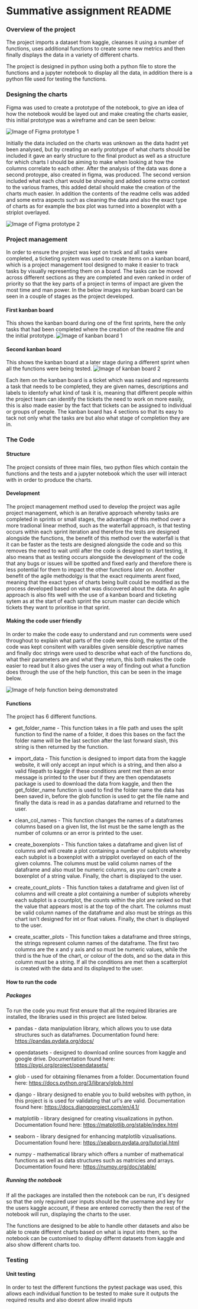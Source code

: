 # Summative assignment README

### Overview of the project

The project imports a dataset from kaggle, cleanses it using a number of functions, uses additional functions to create some new metrics and then finally displays the data in a variety of different charts.

The project is designed in python using both a python file to store the functions and a jupyter notebook to display all the data, in addition there is a python file used for testing the functions.

### Designing the charts

Figma was used to create a prototype of the notebook, to give an idea of how the notebook would be layed out and make creating the charts easier, this initial prototype was a wireframe and  can be seen below:

![Image of Figma prototype 1](https://github.com/EDGENortheastern/owain_summative/blob/e91f25ff9e220dc7190a7ba37ad145b23ccf43fd/Wire%20frame%20-%20summative%201%20assignment.png)

Initially the data included on the charts was unknown as the data hadnt yet been analysed, but by creating an early prototype of what charts should be included it gave an early structure to the final product as well as a structure for which charts I should be aiming to make when looking at how the columns correlate to each other. After the analysis of the data was done a second protoype, also created in figma, was produced. The second version included what each chart would be showing and added some extra context to the various frames, this added detail should make the creation of the charts much easier. In addition the contents of the readme cells was added and some extra aspects such as cleaning the data and also the exact type of charts as for example the box plot was turned into a boxenplot with  a striplot overlayed.

![Image of Figma prototype 2](https://github.com/EDGENortheastern/owain_summative/blob/b1cb2a9f3b09a596aedd1378b3906843f599b995/Wire%20frame%20-%20summative%201%20assignment%20(Copy).png)


### Project management

In order to ensure the project was kept on track and all tasks were completed, a ticketing system was used to create items on a kanban board, which is a project management tool designed to make it easier to track tasks by visually representing them on a board. The tasks can be moved across different sections as they are completed and even ranked in order of priority so that the key parts of a project in terms of impact are given the most time and man power. In the below images my kanban board can be seen in a couple of stages as the project developed.

#### First kanban board
This shows the kanban board during one of the first sprints, here the only tasks that had been completed where the creation of the readme file and the initial prototype.
![Image of kanban board 1](https://github.com/EDGENortheastern/owain_summative/blob/11844f0dc2d99c93e27d6465dc387b098bf0bed2/Kanban%20image%201.jpg)

#### Second kanban board
This shows the kanban board at a later stage during a different sprint when all the functions were being tested.
![Image of kanban board 2](https://github.com/EDGENortheastern/owain_summative/blob/a36e7345c74a29011aee2d83a8ad37ade114a617/Kanban%20image%202.jpg)

Each item on the kanban board is a ticket which was rasied and represents a task that needs to be completed, they are given names, descriptions and labels to identofy what kind of task it is, meaning that different people within the project team can identify the tickets the need to work on more easily, this is also made easier by the fact that tickets can be assigned to individual or groups of people. The kanban board has 4 sections so that its easy to tack not only what the tasks are but also what stage of completion they are in. 

### The Code

#### Structure
The project consists of three main files, two python files which contain the functions and the tests and a jupyter notebook which the user will interact with in order to produce the charts.

#### Development
The project management method used to develop the project was agile project management, which is an iterative approach whereby tasks are completed in sprints or small stages, the advantage of this method over a more tradional linear method, such as the waterfall approach, is that testing occurs within each sprint iteration and therefore the tests are designed alongside the functions, the benefit of this method over the waterfall is that it can be faster as the tests are designed alongside the code and so this removes the need to wait until after the code is designed to start testing, it also means that as testing occurs alongside the development of the code that any bugs or issues will be spotted and fixed early and therefore there is less potential for them to impact the other functions later on. Another benefit of the agile methodolgy is that the exact requiments arent fixed, meaning that the exact types of charts being built could be modified as the process developed based on what was discovered about the data. An agile approach is also fits well with the use of a kanban board and ticketing sytem as at the start of each sprint the scrum master can decide which tickets they want to prioritise in that sprint.

#### Making the code user friendly
In order to make the code easy to understand and run comments were used throughout to explain what parts of the code were doing, the syntax of the code was kept consitent with varaibles given sensible descriptive names and finally doc strings were used to describe what each of the functions do, what their parameters are and what they return, this both makes the code easier to read but it also gives the user a way of finding out what a function does through the use of the help function, this can be seen in the image below.

![Image of help function being demonstrated](https://github.com/EDGENortheastern/owain_summative/blob/a36e7345c74a29011aee2d83a8ad37ade114a617/Example%20of%20help%20function.jpg)


#### Functions
The project has 6 different functions.

* get_folder_name - This function takes in a file path and uses the split function to find the name of a folder, it does this bases on the fact the folder name will be the last section after the last forward slash, this string is then returned by the function.

* import_data - This function is designed to import data from the kaggle website, it will only accept an input which is a string, and then also a valid filepath to kaggle if these conditions arent met then an error message is printed to the user but if they are then opendatasets package is used to download the data from kaggle, and then the get_folder_name function is used to find the folder name the data has been saved in, before the glob function is used to get the file name and finally the data is read in as a pandas dataframe and returned to the user.

* clean_col_names - This function changes the names of a dataframes columns based on a given list, the list must be the same length as the number of columns or an error is printed to the user.

* create_boxenplots - This function takes a dataframe and given list of columns and will create a plot containing a number of subplots whereby each subplot is a boxenplot with a stripplot overlayed on each of the given columns. The columns must be valid column names of the dataframe and also must be numeric columns, as you can't create a boxenplot of a string value. Finally, the chart is displayed to the user. 

* create_count_plots - This function takes a dataframe and given list of columns and will create a plot containing a number of subplots whereby each subplot is a countplot, the counts within the plot are ranked so that the value that appears most is at the top of the chart. The columns must be valid column names of the dataframe and also must be strings as this chart isn't designed for int or float values. Finally, the chart is displayed to the user. 

* create_scatter_plots - This function takes a dataframe and three strings, the strings represent column names of the dataframe. The first two columns are the x and y axis and so must be numeric values, while the third is the hue of the chart, or colour of the dots, and so the data in this column must be a string. If all the conditions are met then a scatterplot is created with the data and its displayed to the user.

#### How to run the code

##### Packages
To run the code you must first ensure that all the required libraries are installed, the libraries used in this project are listed below.

* pandas - data manipulation library, which allows you to use data structures such as dataframes. Documentation found here: https://pandas.pydata.org/docs/

* opendatasets - designed to download online sources from kaggle and google drive. Documentation found here: https://pypi.org/project/opendatasets/

* glob - used for obtaining filenames from a folder. Documentation found here: https://docs.python.org/3/library/glob.html

* django - library designed to enable you to build websites with python, in this project is is used for validating that url's are valid. Documentation found here: https://docs.djangoproject.com/en/4.1/

* matplotlib - library designed for creating visualizations in python. Documentation found here: https://matplotlib.org/stable/index.html

* seaborn - library designed for enhancing matplotlib vizualisations. Documentation found here: https://seaborn.pydata.org/tutorial.html

* numpy - mathematical library which offers a number of mathematical functions as well as data structures such as matricies and arrays. Documentation found here: https://numpy.org/doc/stable/

##### Running the notebook
If all the packages are installed then the notebook can be run, it's designed so that the only required user inputs should be the username and key for the users kaggle account, if these are entered correctly then the rest of the notebook will run, displaying the charts to the user.

The functions are designed to be able to handle other datasets and also be able to create different charts based on what is input into them, so the notebook can be customised to display differnt datasets from kaggle and also show different charts too.

### Testing

#### Unit testing
In order to test the different functions the pytest package was used, this allows each individual function to be tested to make sure it outputs the required results and also doesnt allow invalid inputs


